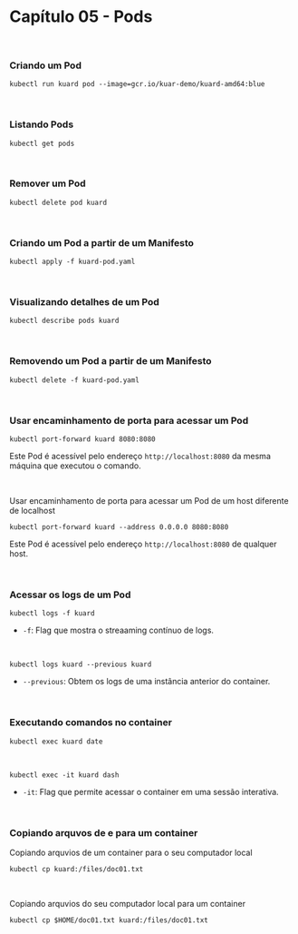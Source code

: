 # Capítulo 05 - Pods

<br>

### Criando um Pod

```shell
kubectl run kuard pod --image=gcr.io/kuar-demo/kuard-amd64:blue
```

<br>

### Listando Pods

```shell
kubectl get pods
```

<br>

### Remover um Pod

```shell
kubectl delete pod kuard
```

<br>

### Criando um Pod a partir de um Manifesto

```shell
kubectl apply -f kuard-pod.yaml
```

<br>

### Visualizando detalhes de um Pod

```shell
kubectl describe pods kuard
```

<br>

### Removendo um Pod a partir de um Manifesto

```shell
kubectl delete -f kuard-pod.yaml
```

<br>

### Usar encaminhamento de porta para acessar um Pod

```shell
kubectl port-forward kuard 8080:8080
```
Este Pod é acessível pelo endereço `http://localhost:8080` da mesma máquina que executou o comando.

<br>

Usar encaminhamento de porta para acessar um Pod de um host diferente de localhost

```shell
kubectl port-forward kuard --address 0.0.0.0 8080:8080
```
Este Pod é acessível pelo endereço `http://localhost:8080` de qualquer host.

<br>

### Acessar os logs de um Pod

```shell
kubectl logs -f kuard
```
- `-f`: Flag que mostra o streaaming contínuo de logs.

<br>


```shell
kubectl logs kuard --previous kuard
```
- `--previous`: Obtem os logs de uma instância anterior do container.

<br>

### Executando comandos no container

```shell
kubectl exec kuard date
```

<br>


```shell
kubectl exec -it kuard dash
```
- `-it`: Flag que permite acessar o container em uma sessão interativa.

<br>

### Copiando arquvos de e para um container


Copiando arquvios de um container para o seu computador local

```shell
kubectl cp kuard:/files/doc01.txt
```

<br>

Copiando arquvios do seu computador local para um container

```shell
kubectl cp $HOME/doc01.txt kuard:/files/doc01.txt
```
